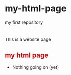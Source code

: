 # my-html-page
my first repository
<!DOCTYPE html>
<html lang="en">
<head>
<title>my first web page</title>
<meta charset="utf-8" />
</head>
<body>
<h1 style="color: #07F"></h1>
<p>This is a website page</p>
<h2 style="color: #C00">my html page</h2>
<ul>
<li>Nothing going on (yet)</li>
</ul>
</body>
</html>

